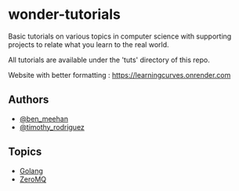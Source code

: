 # wonder-tutorials
Basic tutorials on various topics in computer science with supporting projects to relate what you learn to the real world.

All tutorials are available under the 'tuts' directory of this repo.

Website with better formatting :  https://learningcurves.onrender.com

## Authors

- [@ben_meehan](https://github.com/BenMeehan)
- [@timothy_rodriguez](https://github.com/Timothy-Rodriguez)


## Topics
- [Golang](https://github.com/BenMeehan/wonder-tutorials/blob/main/tuts/golang)
- [ZeroMQ](https://github.com/BenMeehan/wonder-tutorials/blob/main/tuts/zmq)
